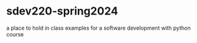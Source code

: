 # sdev220-spring2024
a place to hold in class examples for a software development with python course
